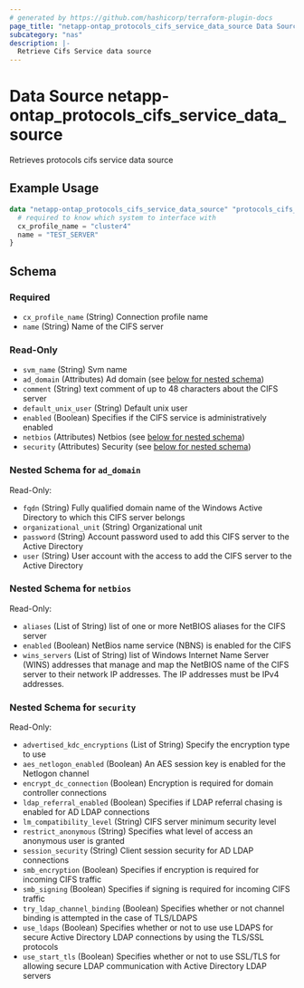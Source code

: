 ```yaml
---
# generated by https://github.com/hashicorp/terraform-plugin-docs
page_title: "netapp-ontap_protocols_cifs_service_data_source Data Source - terraform-provider-netapp-ontap"
subcategory: "nas"
description: |-
  Retrieve Cifs Service data source
---
```


# Data Source netapp-ontap_protocols_cifs_service_data_source

Retrieves protocols cifs service data source

## Example Usage
```terraform
data "netapp-ontap_protocols_cifs_service_data_source" "protocols_cifs_service" {
  # required to know which system to interface with
  cx_profile_name = "cluster4"
  name = "TEST_SERVER"
}
```

<!-- schema generated by tfplugindocs -->
## Schema

### Required

- `cx_profile_name` (String) Connection profile name
- `name` (String) Name of the CIFS server

### Read-Only
- `svm_name` (String) Svm name
- `ad_domain` (Attributes) Ad domain (see [below for nested schema](#nestedatt--ad_domain))
- `comment` (String) text comment of up to 48 characters about the CIFS server
- `default_unix_user` (String) Default unix user
- `enabled` (Boolean) Specifies if the CIFS service is administratively enabled
- `netbios` (Attributes) Netbios (see [below for nested schema](#nestedatt--netbios))
- `security` (Attributes) Security (see [below for nested schema](#nestedatt--security))

<a id="nestedatt--ad_domain"></a>
### Nested Schema for `ad_domain`

Read-Only:

- `fqdn` (String) Fully qualified domain name of the Windows Active Directory to which this CIFS server belongs
- `organizational_unit` (String) Organizational unit
- `password` (String) Account password used to add this CIFS server to the Active Directory
- `user` (String) User account with the access to add the CIFS server to the Active Directory


<a id="nestedatt--netbios"></a>
### Nested Schema for `netbios`

Read-Only:

- `aliases` (List of String) list of one or more NetBIOS aliases for the CIFS server
- `enabled` (Boolean) NetBios name service (NBNS) is enabled for the CIFS
- `wins_servers` (List of String) list of Windows Internet Name Server (WINS) addresses that manage and map the NetBIOS name of the CIFS server to their network IP addresses. The IP addresses must be IPv4 addresses.


<a id="nestedatt--security"></a>
### Nested Schema for `security`

Read-Only:

- `advertised_kdc_encryptions` (List of String) Specify the encryption type to use
- `aes_netlogon_enabled` (Boolean) An AES session key is enabled for the Netlogon channel
- `encrypt_dc_connection` (Boolean) Encryption is required for domain controller connections
- `ldap_referral_enabled` (Boolean) Specifies if LDAP referral chasing is enabled for AD LDAP connections
- `lm_compatibility_level` (String) CIFS server minimum security level
- `restrict_anonymous` (String) Specifies what level of access an anonymous user is granted
- `session_security` (String) Client session security for AD LDAP connections
- `smb_encryption` (Boolean) Specifies if encryption is required for incoming CIFS traffic
- `smb_signing` (Boolean) Specifies if signing is required for incoming CIFS traffic
- `try_ldap_channel_binding` (Boolean) Specifies whether or not channel binding is attempted in the case of TLS/LDAPS
- `use_ldaps` (Boolean) Specifies whether or not to use use LDAPS for secure Active Directory LDAP connections by using the TLS/SSL protocols
- `use_start_tls` (Boolean) Specifies whether or not to use SSL/TLS for allowing secure LDAP communication with Active Directory LDAP servers


